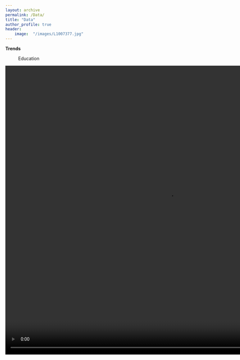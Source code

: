 ```yaml
---
layout: archive
permalink: /Data/
title: "Data"
author_profile: true
header:
	image:  "/images/L1007377.jpg"
---
```

 
<dl>
	<dt><b>Trends</b></dt>
  <p>
  <dd>Education</dd>
 
<p>   
 <video src="/images/bw_disparity.mp4" width="1020" height="900" controls preload>  </video>
 